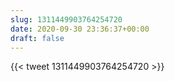 ```yaml
---
slug: 1311449903764254720
date: 2020-09-30 23:36:37+00:00
draft: false
---
```


{{< tweet 1311449903764254720 >}}

